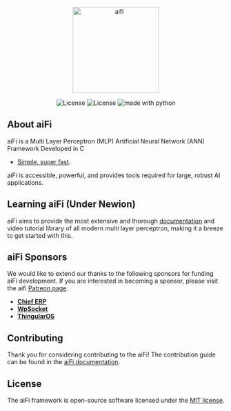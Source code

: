 <p align="center"><img src="https://oservo.com/aifi/img/aifi.png" alt="aifi" width="200px"></p>

<p align="center">
<img src="https://img.shields.io/badge/License-MIT-yellow.svg" alt="License">
<img src="https://awesome.re/badge-flat.svg" alt="License">
<img src="https://img.shields.io/badge/powered%20by-oservo-blue.svg" alt="made with python">
</p>

## About aiFi

aiFi is a Multi Layer Perceptron (MLP) Artificial Neural Network (ANN) Framework Developed in C

- [Simple, super fast](https://aifi.oservo.com/docs/routing).

aiFi is accessible, powerful, and provides tools required for large, robust AI applications.

## Learning aiFi (Under Newion)

aiFi aims to provide the most extensive and thorough [documentation](https://aifi.oservo.com/docs) and video tutorial library of all modern multi layer perceptron, making it a breeze to get started with this. 

## aiFi Sponsors

We would like to extend our thanks to the following sponsors for funding aiFi development. If you are interested in becoming a sponsor, please visit the aifi [Patreon page](https://patreon.com/oservo).

- **[Chief ERP](https://chieferp.com/)**
- **[WpSocket](https://wpsocket.com)**
- **[ThingularOS](https://thingularos.com)**

## Contributing

Thank you for considering contributing to the aiFi! The contribution guide can be found in the [aiFi documentation](https://aifi.oservo.com/docs/contributions).

## License

The aiFi framework is open-source software licensed under the [MIT license](https://opensource.org/licenses/MIT).

